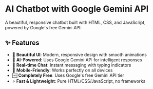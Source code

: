 # AI Chatbot with Google Gemini API

A beautiful, responsive chatbot built with HTML, CSS, and JavaScript, powered by Google's free Gemini API.

## ✨ Features

- 🎨 **Beautiful UI**: Modern, responsive design with smooth animations
- 🤖 **AI-Powered**: Uses Google Gemini API for intelligent responses
- 💬 **Real-time Chat**: Instant messaging with typing indicators
- 📱 **Mobile-Friendly**: Works perfectly on all devices
- 🆓 **Completely Free**: Uses Google's free Gemini API tier
- ⚡ **Fast & Lightweight**: Pure HTML/CSS/JavaScript, no frameworks
